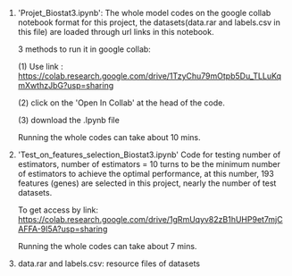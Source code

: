 1. 'Projet_Biostat3.ipynb': 
   The whole model codes on the google collab notebook format for this project, the datasets(data.rar and labels.csv in this file) are loaded through url links in this notebook. 

   3 methods to run it in google collab:
   
   (1) Use link : https://colab.research.google.com/drive/1TzyChu79mOtpb5Du_TLLuKqmXwthzJbG?usp=sharing
   
   (2) click on the 'Open In Collab' at the head of the code.
      
   (3) download the .Ipynb file
   
   Running the whole codes can take about 10 mins.

3. 'Test_on_features_selection_Biostat3.ipynb'
   Code for testing number of estimators, number of estimators = 10 turns to be the minimum number of estimators to achieve the optimal performance, at this number, 193 features (genes) are selected in this project, nearly the number of test datasets. 

   To get access by link: https://colab.research.google.com/drive/1gRmUqyv82zB1hUHP9et7mjCAFFA-9I5A?usp=sharing

   Running the whole codes can take about 7 mins.

4. data.rar and labels.csv: resource files of datasets
